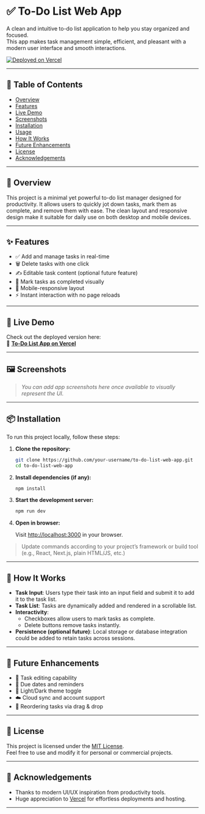 
# ✅ To-Do List Web App

A clean and intuitive to-do list application to help you stay organized and focused.  
This app makes task management simple, efficient, and pleasant with a modern user interface and smooth interactions.

[![Deployed on Vercel](https://img.shields.io/badge/Deployed%20on-Vercel-black?style=for-the-badge&logo=vercel)](https://vercel.com/hssns-projects/v0-to-do-list-web-app)

---

## 📌 Table of Contents

- [Overview](#overview)
- [Features](#features)
- [Live Demo](#live-demo)
- [Screenshots](#screenshots)
- [Installation](#installation)
- [Usage](#usage)
- [How It Works](#how-it-works)
- [Future Enhancements](#future-enhancements)
- [License](#license)
- [Acknowledgements](#acknowledgements)

---

## 🧾 Overview

This project is a minimal yet powerful to-do list manager designed for productivity. It allows users to quickly jot down tasks, mark them as complete, and remove them with ease. The clean layout and responsive design make it suitable for daily use on both desktop and mobile devices.

---

## ✨ Features

- ✅ Add and manage tasks in real-time
- 🗑️ Delete tasks with one click
- ✍️ Editable task content (optional future feature)
- 🎯 Mark tasks as completed visually
- 📱 Mobile-responsive layout
- ⚡ Instant interaction with no page reloads

---

## 🚀 Live Demo

Check out the deployed version here:  
🔗 **[To-Do List App on Vercel](https://vercel.com/hssns-projects/v0-to-do-list-web-app)**

---

## 🖼️ Screenshots

> *You can add app screenshots here once available to visually represent the UI.*

---

## 📦 Installation

To run this project locally, follow these steps:

1. **Clone the repository:**

   ```bash
   git clone https://github.com/your-username/to-do-list-web-app.git
   cd to-do-list-web-app
   ```

2. **Install dependencies (if any):**

   ```bash
   npm install
   ```

3. **Start the development server:**

   ```bash
   npm run dev
   ```

4. **Open in browser:**

   Visit [http://localhost:3000](http://localhost:3000) in your browser.

> Update commands according to your project’s framework or build tool (e.g., React, Next.js, plain HTML/JS, etc.)

---

## 🧠 How It Works

- **Task Input**: Users type their task into an input field and submit it to add it to the task list.
- **Task List**: Tasks are dynamically added and rendered in a scrollable list.
- **Interactivity**:
  - Checkboxes allow users to mark tasks as complete.
  - Delete buttons remove tasks instantly.
- **Persistence (optional future)**: Local storage or database integration could be added to retain tasks across sessions.

---

## 🚧 Future Enhancements

- 📝 Task editing capability
- 📅 Due dates and reminders
- 🌙 Light/Dark theme toggle
- ☁️ Cloud sync and account support
- 🔁 Reordering tasks via drag & drop

---

## 📄 License

This project is licensed under the [MIT License](LICENSE).  
Feel free to use and modify it for personal or commercial projects.

---

## 🙏 Acknowledgements

- Thanks to modern UI/UX inspiration from productivity tools.
- Huge appreciation to [Vercel](https://vercel.com) for effortless deployments and hosting.

---

